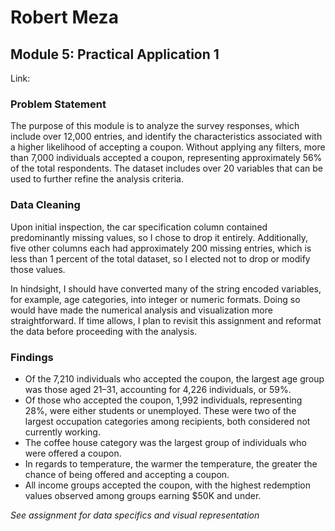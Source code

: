 # Robert Meza
## Module 5: Practical Application 1

Link: 

### Problem Statement 
The purpose of this module is to analyze the survey responses, which include over 12,000 entries, and identify the characteristics associated with a higher likelihood of accepting a coupon. Without applying any filters, more than 7,000 individuals accepted a coupon, representing approximately 56% of the total respondents. The dataset includes over 20 variables that can be used to further refine the analysis criteria.

### Data Cleaning
Upon initial inspection, the car specification column contained predominantly missing values, so I chose to drop it entirely. Additionally, five other columns each had approximately 200 missing entries, which is less than 1 percent of the total dataset, so I elected not to drop or modify those values.

In hindsight, I should have converted many of the string encoded variables, for example, age categories, into integer or numeric formats. Doing so would have made the numerical analysis and visualization more straightforward. If time allows, I plan to revisit this assignment and reformat the data before proceeding with the analysis.

### Findings
- Of the 7,210 individuals who accepted the coupon, the largest age group was those aged 21–31, accounting for 4,226 individuals, or 59%.
- Of those who accepted the coupon, 1,992 individuals, representing 28%, were either students or unemployed. These were two of the largest occupation categories among recipients, both considered not currently working.
- The coffee house category was the largest group of individuals who were offered a coupon.
- In regards to temperature, the warmer the temperature, the greater the chance of being offered and accepting a coupon. 
- All income groups accepted the coupon, with the highest redemption values observed among groups earning $50K and under.

*See assignment for data specifics and visual representation*
